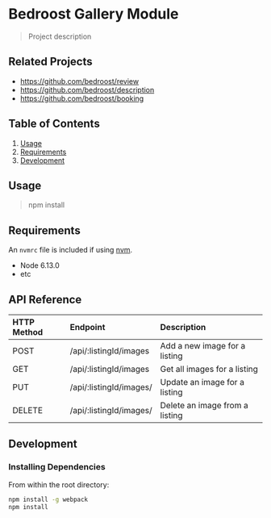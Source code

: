 # Bedroost Gallery Module

> Project description

## Related Projects

  - https://github.com/bedroost/review
  - https://github.com/bedroost/description
  - https://github.com/bedroost/booking

## Table of Contents

1. [Usage](#Usage)
1. [Requirements](#requirements)
1. [Development](#development)

## Usage

> npm install

## Requirements

An `nvmrc` file is included if using [nvm](https://github.com/creationix/nvm).

- Node 6.13.0
- etc

## API Reference

| HTTP Method   | Endpoint                           | Description                                                   |
|:--------------|:-----------------------------------|:--------------------------------------------------------------|
| POST          | /api/:listingId/images             | Add a new image for a listing                                 |
| GET           | /api/:listingId/images             | Get all images for a listing                                  |
| PUT           | /api/:listingId/images/            | Update an image for a listing                                 |
| DELETE        | /api/:listingId/images/            | Delete an image from a listing                                |

## Development

### Installing Dependencies

From within the root directory:

```sh
npm install -g webpack
npm install
```

